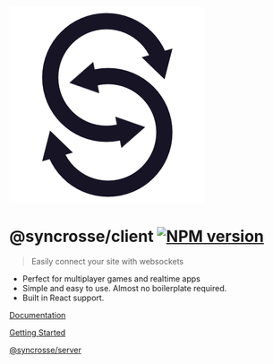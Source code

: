 ![logo](https://github.com/syncrosse/server/blob/master/docs/Logo.png)

# @syncrosse/client <span class="badge-npmversion"><a href="https://npmjs.org/package/@syncrosse/client" title="View this project on NPM"><img src="https://img.shields.io/npm/v/@syncrosse/client.svg" alt="NPM version" /></a></span>

> Easily connect your site with websockets

- Perfect for multiplayer games and realtime apps
- Simple and easy to use. Almost no boilerplate required.
- Built in React support.

[Documentation](https://syncrosse.github.io/server/#/)

[Getting Started](https://syncrosse.github.io/server/#/?id=getting-started)

[@syncrosse/server](https://github.com/syncrosse/server)

